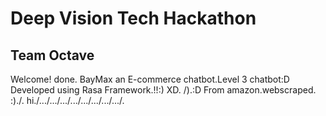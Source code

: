 # Deep Vision Tech Hackathon
## Team Octave

Welcome! done. BayMax an E-commerce chatbot.Level 3 chatbot:D
Developed using Rasa Framework.!!:) XD. /).:D
From amazon.webscraped. :)./. hi./.../.../.../.../.../.../.../.../.


